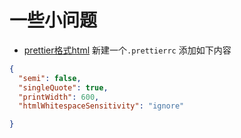 # 一些小问题

- [prettier格式html](https://stackoverflow.com/questions/63285895/make-prettier-less-uglier-prevent-split-tags)
新建一个`.prettierrc`
添加如下内容

```json
{
  "semi": false,
  "singleQuote": true,
  "printWidth": 600,
  "htmlWhitespaceSensitivity": "ignore"

}

```
